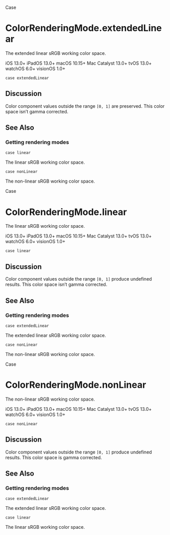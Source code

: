 Case

# ColorRenderingMode.extendedLinear

The extended linear sRGB working color space.

iOS 13.0+  iPadOS 13.0+  macOS 10.15+  Mac Catalyst 13.0+  tvOS 13.0+  watchOS
6.0+  visionOS 1.0+

    
    
    case extendedLinear

## Discussion

Color component values outside the range `[0, 1]` are preserved. This color
space isn’t gamma corrected.

## See Also

### Getting rendering modes

`case linear`

The linear sRGB working color space.

`case nonLinear`

The non-linear sRGB working color space.

Case

# ColorRenderingMode.linear

The linear sRGB working color space.

iOS 13.0+  iPadOS 13.0+  macOS 10.15+  Mac Catalyst 13.0+  tvOS 13.0+  watchOS
6.0+  visionOS 1.0+

    
    
    case linear

## Discussion

Color component values outside the range `[0, 1]` produce undefined results.
This color space isn’t gamma corrected.

## See Also

### Getting rendering modes

`case extendedLinear`

The extended linear sRGB working color space.

`case nonLinear`

The non-linear sRGB working color space.

Case

# ColorRenderingMode.nonLinear

The non-linear sRGB working color space.

iOS 13.0+  iPadOS 13.0+  macOS 10.15+  Mac Catalyst 13.0+  tvOS 13.0+  watchOS
6.0+  visionOS 1.0+

    
    
    case nonLinear

## Discussion

Color component values outside the range `[0, 1]` produce undefined results.
This color space is gamma corrected.

## See Also

### Getting rendering modes

`case extendedLinear`

The extended linear sRGB working color space.

`case linear`

The linear sRGB working color space.

